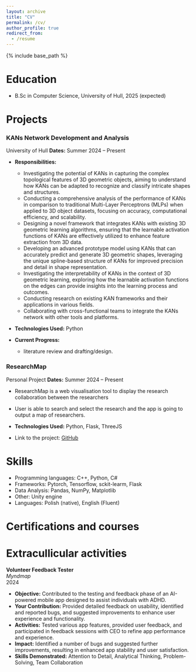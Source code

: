 ```yaml
---
layout: archive
title: "CV"
permalink: /cv/
author_profile: true
redirect_from:
  - /resume
---
```


{% include base_path %}

Education
======
* B.Sc in Computer Science, University of Hull, 2025 (expected)

Projects
======
### KANs Network Development and Analysis
University of Hull
**Dates:** Summer 2024 – Present  

- **Responsibilities:**
  - Investigating the potential of KANs in capturing the complex topological features of 3D geometric objects, aiming to understand how KANs can be adapted to recognize and classify intricate shapes and structures.
  - Conducting a comprehensive analysis of the performance of KANs in comparison to traditional Multi-Layer Perceptrons (MLPs) when applied to 3D object datasets, focusing on accuracy, computational efficiency, and scalability.
  - Designing a novel framework that integrates KANs with existing 3D geometric learning algorithms, ensuring that the learnable activation functions of KANs are effectively utilized to enhance feature extraction from 3D data.
  - Developing an advanced prototype model using KANs that can accurately predict and generate 3D geometric shapes, leveraging the unique spline-based structure of KANs for improved precision and detail in shape representation.
  - Investigating the interpretability of KANs in the context of 3D geometric learning, exploring how the learnable activation functions on the edges can provide insights into the learning process and outcomes.
  - Conducting research on existing KAN frameworks and their applications in various fields.
  - Collaborating with cross-functional teams to integrate the KANs network with other tools and platforms.

- **Technologies Used:** Python

- **Current Progress:**
  - literature review and drafting/design.

 ### ResearchMap
 Personal Project 
 **Dates:** Summer 2024 – Present  

- ResearchMap is a web visualisation tool to display the research collaboration  between the researchers
- User is able to search and select the research and the app is going to output a map of researchers.

 - **Technologies Used:** Python, Flask, ThreeJS
 - Link to the project: [GitHub](https://github.com/DonKamilo00/ResearchMap)
 
Skills
======
* Programming languages: C++, Python, C#
* Frameworks: Pytorch, Tensorflow, sckit-learm, Flask
* Data Analysis: Pandas, NumPy, Matplotlib
* Other: Unity engine
* Languages: Polish (native), English (Fluent)

Certifications and courses
======
  
  
  
Extracullicular activities
======
**Volunteer Feedback Tester**  
*Myndmap*  
2024

- **Objective:** Contributed to the testing and feedback phase of an AI-powered mobile app designed to assist individuals with ADHD.
- **Your Contribution:** Provided detailed feedback on usability, identified and reported bugs, and suggested improvements to enhance user experience and functionality.
- **Activities:** Tested various app features, provided user feedback, and participated in feedback sessions with CEO to refine app performance and experience.
- **Impact:** Identified a number of bugs and suggested further improvements, resulting in enhanced app stability and user satisfaction.
- **Skills Demonstrated:** Attention to Detail, Analytical Thinking, Problem-Solving, Team Collaboration
